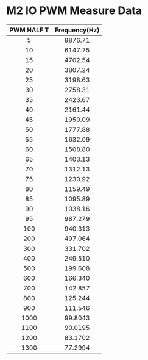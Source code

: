 # M2 IO PWM Measure Data

| PWM HALF T | Frequency(Hz) |
|:----------:|:---------:|
|5|8876.71|
|10|6147.75|
|15|4702.54|
|20|3807.24|
|25|3198.63|
|30|2758.31|
|35|2423.67|
|40|2161.44|
|45|1950.09|
|50|1777.88|
|55|1632.09|
|60|1508.80|
|65|1403.13|
|70|1312.13|
|75|1230.92|
|80|1159.49|
|85|1095.89|
|90|1038.16|
|95|987.279|
|100|940.313|
|200|497.064|
|300|331.702|
|400|249.510|
|500|199.608|
|600|166.340|
|700|142.857|
|800|125.244|
|900|111.546|
|1000|99.8043|
|1100|90.0195|
|1200|83.1702|
|1300|77.2994|